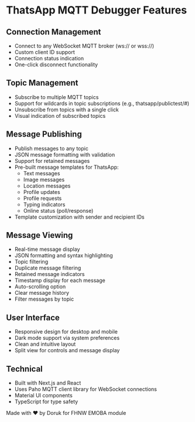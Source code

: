 # ThatsApp MQTT Debugger Features

## Connection Management
- Connect to any WebSocket MQTT broker (ws:// or wss://)
- Custom client ID support
- Connection status indication
- One-click disconnect functionality

## Topic Management
- Subscribe to multiple MQTT topics
- Support for wildcards in topic subscriptions (e.g., thatsapp/publictest/#)
- Unsubscribe from topics with a single click
- Visual indication of subscribed topics

## Message Publishing
- Publish messages to any topic
- JSON message formatting with validation
- Support for retained messages
- Pre-built message templates for ThatsApp:
  - Text messages
  - Image messages
  - Location messages
  - Profile updates
  - Profile requests
  - Typing indicators
  - Online status (poll/response)
- Template customization with sender and recipient IDs

## Message Viewing
- Real-time message display
- JSON formatting and syntax highlighting
- Topic filtering
- Duplicate message filtering
- Retained message indicators
- Timestamp display for each message
- Auto-scrolling option
- Clear message history
- Filter messages by topic

## User Interface
- Responsive design for desktop and mobile
- Dark mode support via system preferences
- Clean and intuitive layout
- Split view for controls and message display

## Technical
- Built with Next.js and React
- Uses Paho MQTT client library for WebSocket connections
- Material UI components
- TypeScript for type safety

Made with ❤️ by Doruk for FHNW EMOBA module